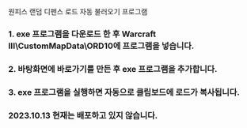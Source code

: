 원피스 랜덤 디펜스 로드 자동 불러오기 프로그램


<h3>1. exe 프로그램을 다운로드 한 후 Warcraft III\CustomMapData\ORD10에 프로그램을 넣습니다.</h3>

<h3>2. 바탕화면에 바로가기를 만든 후 exe 프로그램을 추가합니다.</h3>

<h3>3. exe 프로그램을 실행하면 자동으로 클립보드에 로드가 복사됩니다.</h3>

<h3>2023.10.13 현재는 배포하고 있지 않습니다.</h3>
